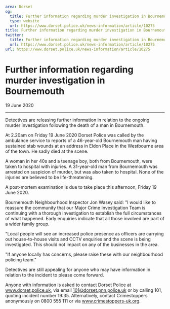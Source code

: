 ```yaml
area: Dorset
og:
  title: Further information regarding murder investigation in Bournemouth
  type: website
  url: https://www.dorset.police.uk/news-information/article/10275
title: Further information regarding murder investigation in Bournemouth |
twitter:
  title: Further information regarding murder investigation in Bournemouth
  url: https://www.dorset.police.uk/news-information/article/10275
url: https://www.dorset.police.uk/news-information/article/10275
```

# Further information regarding murder investigation in Bournemouth

19 June 2020

* * *

Detectives are releasing further information in relation to the ongoing murder investigation following the death of a man in Bournemouth.

At 2.20am on Friday 19 June 2020 Dorset Police was called by the ambulance service to reports of a 46-year-old Bournemouth man having sustained stab wounds at an address in Eldon Place in the Westbourne area of the town. He sadly died at the scene.

A woman in her 40s and a teenage boy, both from Bournemouth, were taken to hospital with injuries. A 31-year-old man from Bournemouth was arrested on suspicion of murder, but was also taken to hospital. None of the injuries are believed to be life-threatening.

A post-mortem examination is due to take place this afternoon, Friday 19 June 2020.

Bournemouth Neighbourhood Inspector Jon Wasey said: "I would like to reassure the community that our Major Crime Investigation Team is continuing with a thorough investigation to establish the full circumstances of what happened. Early enquiries indicate that all those involved are part of a wider family group.

"Local people will see an increased police presence as officers are carrying out house-to-house visits and CCTV enquiries and the scene is being investigated. This should not impact on any of the businesses in the area.

"If anyone locally has concerns, please raise these with our neighbourhood policing team."

Detectives are still appealing for anyone who may have information in relation to the incident to please come forward.

Anyone with information is asked to contact Dorset Police at www.dorset.police.uk, via email 101@dorset.pnn.police.uk or by calling 101, quoting incident number 19:35. Alternatively, contact Crimestoppers anonymously on 0800 555 111 or via www.crimestoppers-uk.org.
